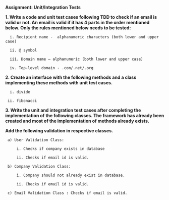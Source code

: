 **Assignment: Unit/Integration Tests**

**1. Write a code and unit test cases following TDD to check if an email is valid or not. An email is valid if it has 4 parts in the order mentioned below. Only the rules mentioned below needs to be tested:**

      i. Recipient name -  alphanumeric characters (both lower and upper case)
     
      ii. @ symbol
   
      iii. Domain name – alphanumeric (both lower and upper case)
   
      iv. Top-level domain - .com/.net/.org

**2. Create an interface with the following methods and a class implementing these methods with unit test cases.**

      i. divide
   
     ii. fibonacci
   
**3. Write the unit and integration test cases after completing the implementation of the following classes. The framework has already been created and most of the implementation of methods already exists.**

**Add the following validation in respective classes.**

     a) User Validation Class:  
     
         i. Checks if company exists in database
         
         ii. Checks if email id is valid.
         
     b) Company Validation Class:
     
         i. Company should not already exist in database.
         
         ii. Checks if email id is valid.
         
     c) Email Validation Class : Checks if email is valid.
     
